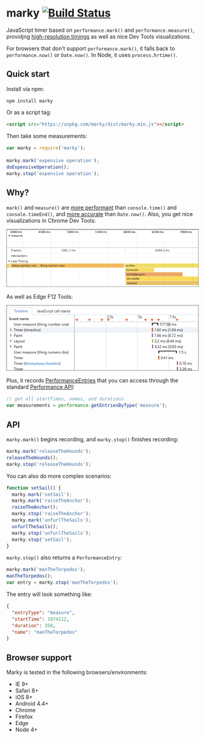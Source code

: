 marky [![Build Status](https://travis-ci.org/nolanlawson/marky.svg?branch=master)](https://travis-ci.org/nolanlawson/marky)
======

JavaScript timer based on `performance.mark()` and `performance.measure()`, providjng [high-resolution
timings](https://developer.mozilla.org/en-US/docs/Web/API/User_Timing_API) as well as nice Dev Tools visualizations.

For browsers that don't support `performance.mark()`, it falls back to 
`performance.now()` or `Date.now()`. In Node, it uses `process.hrtime()`.

Quick start
----

Install via npm:

    npm install marky

Or as a script tag:

```html
<script src="https://unpkg.com/marky/dist/marky.min.js"></script>
```

Then take some measurements:

```js
var marky = require('marky');

marky.mark('expensive operation');
doExpensiveOperation();
marky.stop('expensive operation');
```

Why?
---

`mark()` and `measure()` are [more performant](https://twitter.com/Runspired/status/811007272671293440)
than `console.time()` and `console.timeEnd()`,
and [more accurate](https://developer.mozilla.org/en-US/docs/Web/API/Performance/now) than `Date.now()`. Also, you get nice visualizations in Chrome Dev Tools:

![Chrome Dev Tools screenshot](doc/chrome.png)

As well as Edge F12 Tools:

![Edge F12 screenshot](doc/edge.png)

Plus, it records
[PerformanceEntries](https://developer.mozilla.org/en-US/docs/Web/API/PerformanceEntry) that you can access through
the standard [Performance API](https://developer.mozilla.org/en-US/docs/Web/API/Performance):

```js
// get all startTimes, names, and durations
var measurements = performance.getEntriesByType('measure');
```

API
---

`marky.mark()` begins recording, and `marky.stop()` finishes recording:

```js
marky.mark('releaseTheHounds');
releaseTheHounds();
marky.stop('releaseTheHounds');
```

You can also do more complex scenarios:

```js
function setSail() {
  marky.mark('setSail');
  marky.mark('raiseTheAnchor');
  raiseTheAnchor();
  marky.stop('raiseTheAnchor');
  marky.mark('unfurlTheSails');
  unfurlTheSails();
  marky.stop('unfurlTheSails');
  marky.stop('setSail');
}
```

`marky.stop()` also returns a `PerformanceEntry`:

```js
marky.mark('manTheTorpedos');
manTheTorpedos();
var entry = marky.stop('manTheTorpedos');
```

The entry will look something like:

```json
{
  "entryType": "measure",
  "startTime": 1974112,
  "duration": 350,
  "name": "manTheTorpedos"
}
```

Browser support
----

Marky is tested in the following browsers/environments:

* IE 9+
* Safari 8+
* iOS 8+
* Android 4.4+
* Chrome
* Firefox
* Edge
* Node 4+
